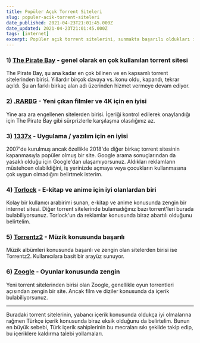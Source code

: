 ```yaml
---
title: Popüler Açık Torrent Siteleri
slug: populer-acik-torrent-siteleri
date_published: 2021-04-23T21:01:45.000Z
date_updated: 2021-04-23T21:01:45.000Z
tags: [internet]
excerpt: Popüler açık torrent sitelerini, sunmakta başarılı oldukları içeriklere göre listeledim.
---
```


### 1) [The Pirate Bay](https://thepiratebay10.org/) - genel olarak en çok kullanılan torrent sitesi

The Pirate Bay, şu ana kadar en çok bilinen ve en kapsamlı torrent sitelerinden birisi. Yıllardır birçok davaya vs. konu oldu, kapandı, tekrar açıldı. Şu an farklı birkaç alan adı üzerinden hizmet vermeye devam ediyor.

### 2) [.RARBG](https://rarbg.to/index70.php) - Yeni çıkan filmler ve 4K için en iyisi

Yine ara ara engellenen sitelerden birisi. İçeriği kontrol edilerek onaylandığı için The Pirate Bay gibi sürprizlerle karşılaşma olasılığınız az.

### 3) [1337x](https://1337x.to/) - Uygulama / yazılım için en iyisi

2007'de kurulmuş ancak özellikle 2018'de diğer birkaç torrent sitesinin kapanmasıyla popüler olmuş bir site. Google arama sonuçlarından da yasaklı olduğu için Google'dan ulaşamıyorsunuz. Aldıkları reklamların müstehcen olabildiğini, iş yerinizde açmaya veya çocukların kullanmasına çok uygun olmadığını belirtmek isterim.

### 4) [Torlock](https://www.torlock.com/movies/1/size/desc.html) - E-kitap ve anime için iyi olanlardan biri

Kolay bir kullanıcı arabirimi sunan, e-kitap ve anime konusunda zengin bir internet sitesi. Diğer torrent sitelerinde bulamadığınız bazı torrent'leri burada bulabiliyorsunuz. Torlock'un da reklamlar konusunda biraz abartılı olduğunu belirtelim.

### 5) [Torrentz2](https://torrentz2eu.org/) - Müzik konusunda başarılı

Müzik albümleri konusunda başarılı ve zengin olan sitelerden birisi ise Torrentz2. Kullanıcılara basit bir arayüz sunuyor.

### 6) [Zoogle](https://zooqle.com/) - Oyunlar konusunda zengin

Yeni torrent sitelerinden birisi olan Zoogle, genellikle oyun torrentleri açısından zengin bir site. Ancak film ve diziler konusunda da içerik bulabiliyorsunuz.

---

Buradaki torrent sitelerinin, yabancı içerik konusunda oldukça iyi olmalarına rağmen Türkçe içerik konusunda biraz eksik olduğunu da belirtelim. Bunun en büyük sebebi, Türk içerik sahiplerinin bu mecraları sıkı şekilde takip edip, bu içeriklere kaldırma talebi yollamaları.
